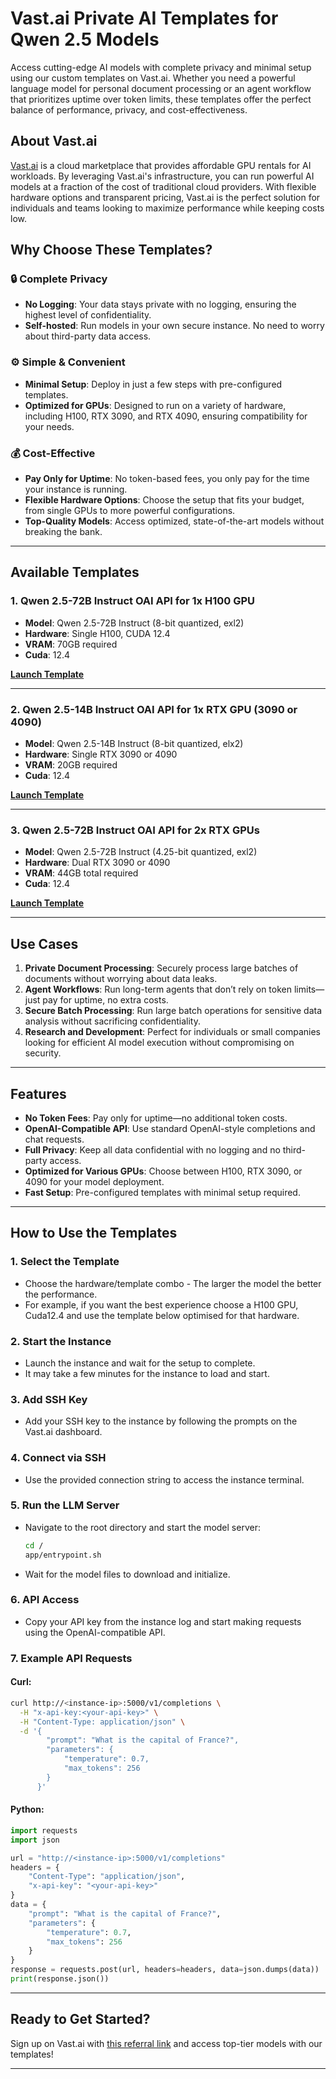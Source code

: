 # Vast.ai Private AI Templates for Qwen 2.5 Models

Access cutting-edge AI models with complete privacy and minimal setup using our custom templates on Vast.ai. Whether you need a powerful language model for personal document processing or an agent workflow that prioritizes uptime over token limits, these templates offer the perfect balance of performance, privacy, and cost-effectiveness.
## About Vast.ai

[Vast.ai](https://cloud.vast.ai/?ref_id=167881) is a cloud marketplace that provides affordable GPU rentals for AI workloads. By leveraging Vast.ai's infrastructure, you can run powerful AI models at a fraction of the cost of traditional cloud providers. With flexible hardware options and transparent pricing, Vast.ai is the perfect solution for individuals and teams looking to maximize performance while keeping costs low.


## Why Choose These Templates?

### 🔒 Complete Privacy
- **No Logging**: Your data stays private with no logging, ensuring the highest level of confidentiality.
- **Self-hosted**: Run models in your own secure instance. No need to worry about third-party data access.

### ⚙️ Simple & Convenient
- **Minimal Setup**: Deploy in just a few steps with pre-configured templates.
- **Optimized for GPUs**: Designed to run on a variety of hardware, including H100, RTX 3090, and RTX 4090, ensuring compatibility for your needs.

### 💰 Cost-Effective
- **Pay Only for Uptime**: No token-based fees, you only pay for the time your instance is running.
- **Flexible Hardware Options**: Choose the setup that fits your budget, from single GPUs to more powerful configurations.
- **Top-Quality Models**: Access optimized, state-of-the-art models without breaking the bank.

---

## Available Templates

### 1. Qwen 2.5-72B Instruct OAI API for 1x H100 GPU
- **Model**: Qwen 2.5-72B Instruct (8-bit quantized, exl2)
- **Hardware**: Single H100, CUDA 12.4
- **VRAM**: 70GB required
- **Cuda**: 12.4

[**Launch Template**](https://cloud.vast.ai/?ref_id=167881&template_id=581b0df498f0062ba1449630e4646e4a)

---

### 2. Qwen 2.5-14B Instruct OAI API for 1x RTX GPU (3090 or 4090)
- **Model**: Qwen 2.5-14B Instruct (8-bit quantized, elx2)
- **Hardware**: Single RTX 3090 or 4090
- **VRAM**: 20GB required
- **Cuda**: 12.4

[**Launch Template**](https://cloud.vast.ai/?ref_id=167881&template_id=49097547d4e3219247f395358f5993f6)

---

### 3. Qwen 2.5-72B Instruct OAI API for 2x RTX GPUs
- **Model**: Qwen 2.5-72B Instruct (4.25-bit quantized, exl2)
- **Hardware**: Dual RTX 3090 or 4090
- **VRAM**: 44GB total required
- **Cuda**: 12.4

[**Launch Template**](https://cloud.vast.ai/?ref_id=167881&template_id=02f5a7ee57f6e9aece4c4d6b8b6748c7)

---

## Use Cases

1. **Private Document Processing**: Securely process large batches of documents without worrying about data leaks.
2. **Agent Workflows**: Run long-term agents that don’t rely on token limits—just pay for uptime, no extra costs.
3. **Secure Batch Processing**: Run large batch operations for sensitive data analysis without sacrificing confidentiality.
5. **Research and Development**: Perfect for individuals or small companies looking for efficient AI model execution without compromising on security.

---

## Features

- **No Token Fees**: Pay only for uptime—no additional token costs.
- **OpenAI-Compatible API**: Use standard OpenAI-style completions and chat requests.
- **Full Privacy**: Keep all data confidential with no logging and no third-party access.
- **Optimized for Various GPUs**: Choose between H100, RTX 3090, or 4090 for your model deployment.
- **Fast Setup**: Pre-configured templates with minimal setup required.

---

## How to Use the Templates

### 1. **Select the Template**
   - Choose the hardware/template combo - The larger the model the better the performance.
   - For example, if you want the best experience choose a H100 GPU, Cuda12.4 and use the template below optimised for that hardware.

### 2. **Start the Instance**
   - Launch the instance and wait for the setup to complete.
   - It may take a few minutes for the instance to load and start.

### 3. **Add SSH Key**
   - Add your SSH key to the instance by following the prompts on the Vast.ai dashboard.

### 4. **Connect via SSH**
   - Use the provided connection string to access the instance terminal.

### 5. **Run the LLM Server**
   - Navigate to the root directory and start the model server:
     ```bash
     cd /
     app/entrypoint.sh
     ```
   - Wait for the model files to download and initialize. 

### 6. **API Access**
   - Copy your API key from the instance log and start making requests using the OpenAI-compatible API.

### 7. **Example API Requests**

#### Curl:
```bash
curl http://<instance-ip>:5000/v1/completions \
  -H "x-api-key:<your-api-key>" \
  -H "Content-Type: application/json" \
  -d '{
        "prompt": "What is the capital of France?",
        "parameters": {
            "temperature": 0.7,
            "max_tokens": 256
        }
      }'
```

#### Python:
```python
import requests
import json

url = "http://<instance-ip>:5000/v1/completions"
headers = {
    "Content-Type": "application/json",
    "x-api-key": "<your-api-key>"
}
data = {
    "prompt": "What is the capital of France?",
    "parameters": {
        "temperature": 0.7,
        "max_tokens": 256
    }
}
response = requests.post(url, headers=headers, data=json.dumps(data))
print(response.json())
```

---

## Ready to Get Started?

Sign up on Vast.ai with [this referral link](https://cloud.vast.ai/?ref_id=167881) and access top-tier models with our templates!

---

